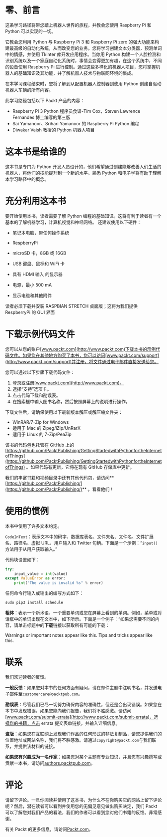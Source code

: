 # 零、前言

这条学习路径将带您踏上机器人世界的旅程，并教会您使用 Raspberry Pi 和 Python 可以实现的一切。

它教会您利用 Python 与 Raspberry Pi 3 和 Raspberry Pi zero 的强大功能来构建最高级的自动化系统，从而改变您的业务。您将学习创建文本分类器，预测单词中的情感，并使用 Tkinter 库开发应用程序。当你用 Python 构建一个人脸检测和识别系统以及一个家庭自动化系统时，事情会变得更加有趣，在这个系统中，不同的设备使用 Raspberry Pi 进行控制。通过这些多样化的机器人项目，您将掌握机器人的基础知识及其功能，并了解机器人技术与物联网环境的集成。

在本学习课程结束时，您将了解到从配置机器人控制器到使用 Python 创建自驱动机器人车辆的所有内容。

此学习路径包括以下 Packt 产品的内容：

*   Raspberry Pi 3 Python 程序员食谱-Tim Cox，Steven Lawrence Fernandes 博士编写的第三版
*   Sai Yamanoor、Srihari Yamanoor 的 Raspberry Pi Python 编程
*   Diwakar Vaish 教授的 Python 机器人项目

# 这本书是给谁的

这本书是专门为 Python 开发人员设计的，他们希望通过创建能够改善人们生活的机器人，将他们的技能提升到一个新的水平。熟悉 Python 和电子学将有助于理解本学习路径中的概念。

# 充分利用这本书

要开始使用本书，读者需要了解 Python 编程的基础知识。这将有利于读者有一个基本的了解机器学习，计算机视觉和神经网络。
还建议使用以下硬件：

*   笔记本电脑，带任何操作系统

*   RespberryPi

*   microSD 卡，8GB 或 16GB

*   USB 键盘、鼠标和 WiFi 卡

*   具有 HDMI 输入
    的显示器
*   电源，最小 500 mA

*   显示电缆和其他附件

读者必须下载并安装 RASPBIAN STRETCH 桌面版；这将为我们提供 RespberryPi
的 GUI 界面

# 下载示例代码文件

您可以从您的账户[www.packt.com](http://www.packt.com)下载本书的示例代码文件。如果您在其他地方购买了本书，您可以访问[www.packt.com/support](http://www.packt.com/support)并注册，将文件通过电子邮件直接发送给您。

您可以通过以下步骤下载代码文件：

1.  登录或注册[www.packt.com](http://www.packt.com)。
2.  选择“支持”选项卡。
3.  点击代码下载和勘误表。
4.  在搜索框中输入图书名称，然后按照屏幕上的说明进行操作。

下载文件后，请确保使用以下最新版本解压或解压缩文件夹：

*   WinRAR/7-Zip for Windows
*   适用于 Mac 的 Zipeg/iZip/UnRarX
*   适用于 Linux 的 7-Zip/PeaZip

该书的代码包也托管在 GitHub 上的[https://github.com/PacktPublishing/GettingStartedwithPythonfortheInternetofThings](https://github.com/PacktPublishing/GettingStartedwithPythonfortheInternetofThings) 。如果代码有更新，它将在现有 GitHub 存储库中更新。

我们的丰富书籍和视频目录中还有其他代码包，请访问**[https://github.com/PacktPublishing/](https://github.com/PacktPublishing/)** 。看看他们！

# 使用的惯例

本书中使用了许多文本约定。

`CodeInText`：表示文本中的码字、数据库表名、文件夹名、文件名、文件扩展名、路径名、虚拟 URL、用户输入和 Twitter 句柄。下面是一个示例：“`input()`方法用于从用户获取输入。”

代码块设置如下：

```py
try:         
    input_value = int(value)      
except ValueError as error:         
    print("The value is invalid %s" % error)
```

任何命令行输入或输出的编写方式如下：

```py
sudo pip3 install schedule
```

**粗体**：表示一个新术语、一个重要单词或您在屏幕上看到的单词。例如，菜单或对话框中的单词出现在文本中，如下所示。下面是一个例子：“如果您需要不同的内容，请单击标题中的**下载**链接以获取所有可能的下载：

Warnings or important notes appear like this. Tips and tricks appear like this.

# 联系

我们欢迎读者的反馈。

**一般反馈**：如果您对本书的任何方面有疑问，请在邮件主题中注明书名，并发送电子邮件至`customercare@packtpub.com`。

**勘误表**：尽管我们已尽一切努力确保内容的准确性，但还是会出现错误。如果您在本书中发现错误，如果您能向我们报告，我们将不胜感激。请访问[www.packt.com/submit-errata](http://www.packt.com/submit-errata)，选择您的书籍，点击 errata 提交表单链接，并输入详细信息。

**盗版**：如果您在互联网上发现我们作品的任何形式的非法复制品，请您提供我们的位置地址或网站名称，我们将不胜感激。请通过`copyright@packt.com`与我们联系，并提供该材料的链接。

**如果您有兴趣成为一名作家**：如果您对某个主题有专业知识，并且您有兴趣撰写或贡献一本书，请访问[authors.packtpub.com](http://authors.packtpub.com/)。

# 评论

请留下评论。一旦你阅读并使用了这本书，为什么不在你购买它的网站上留下评论呢？然后，潜在读者可以看到并使用您的无偏见意见做出购买决定，我们 Packt 可以了解您对我们产品的看法，我们的作者可以看到您对他们书籍的反馈。非常感谢。

有关 Packt 的更多信息，请访问[Packt.com](http://www.packt.com/)。